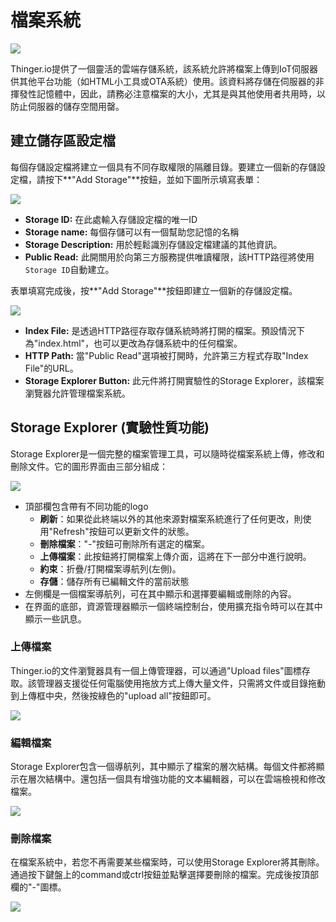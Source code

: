 # 檔案系統

![](https://blobscdn.gitbook.com/v0/b/gitbook-28427.appspot.com/o/assets%2F-LpXqB3J1BMD5s4OpYSg%2F-LumHxzLSZNmgecmD-2Z%2F-LumI6PDjONXhjoNuiZA%2Fimage.png?alt=media&token=5fd94745-c86a-493e-9f38-32f61eedf345)

Thinger.io提供了一個靈活的雲端存儲系統，該系統允許將檔案上傳到IoT伺服器供其他平台功能（如HTML小工具或OTA系統）使用。該資料將存儲在伺服器的非揮發性記憶體中，因此，請務必注意檔案的大小，尤其是與其他使用者共用時，以防止伺服器的儲存空間用罄。

## 建立儲存區設定檔

每個存儲設定檔將建立一個具有不同存取權限的隔離目錄。要建立一個新的存儲設定檔，請按下**"Add Storage"**按鈕，並如下圖所示填寫表單：

![](https://blobscdn.gitbook.com/v0/b/gitbook-28427.appspot.com/o/assets%2F-LpXqB3J1BMD5s4OpYSg%2F-LucqRxhetQ1epw8c0rM%2F-LugYjBTWsAuRiVdLaAK%2Fimage.png?alt=media&token=395f802e-c8f2-467d-8db7-73628d1b34ca)

* **Storage ID:** 在此處輸入存儲設定檔的唯一ID
* **Storage name:** 每個存儲可以有一個幫助您記憶的名稱
* **Storage Description:** 用於輕鬆識別存儲設定檔建議的其他資訊。
* **Public Read:** 此開關用於向第三方服務提供唯讀權限，該HTTP路徑將使用`Storage ID`自動建立。

表單填寫完成後，按**"Add Storage"**按鈕即建立一個新的存儲設定檔。

![](https://blobscdn.gitbook.com/v0/b/gitbook-28427.appspot.com/o/assets%2F-LpXqB3J1BMD5s4OpYSg%2F-LucqRxhetQ1epw8c0rM%2F-LugaRt3C0OAQRYEPjUu%2Fimage.png?alt=media&token=c01e5a95-6d26-4a58-bdee-79edd01be338)

* **Index File:** 是透過HTTP路徑存取存儲系統時將打開的檔案。預設情況下為"index.html"，也可以更改為存儲系統中的任何檔案。
* **HTTP Path:** 當"Public Read"選項被打開時，允許第三方程式存取"Index File"的URL。
* **Storage Explorer Button:** 此元件將打開實驗性的Storage Explorer，該檔案瀏覽器允許管理檔案系統。

## Storage Explorer \(實驗性質功能\)

Storage Explorer是一個完整的檔案管理工具，可以隨時從檔案系統上傳，修改和刪除文件。它的圖形界面由三部分組成：

![](https://blobscdn.gitbook.com/v0/b/gitbook-28427.appspot.com/o/assets%2F-LpXqB3J1BMD5s4OpYSg%2F-LuhR1o724KmtLC5k65J%2F-LumBFh1TC55YoEbfyKQ%2Fimage.png?alt=media&token=ab290ea5-b7fc-47f9-8b76-074b9cd1606b)

* 頂部欄包含帶有不同功能的logo
  * **刷新**：如果從此終端以外的其他來源對檔案系統進行了任何更改，則使用"Refresh"按鈕可以更新文件的狀態。
  * **刪除檔案**："-"按鈕可刪除所有選定的檔案。
  * **上傳檔案**：此按鈕將打開檔案上傳介面，這將在下一部分中進行說明。
  * **約束**：折疊/打開檔案導航列\(左側\)。
  * **存儲**：儲存所有已編輯文件的當前狀態
* 左側欄是一個檔案導航列，可在其中顯示和選擇要編輯或刪除的內容。
* 在界面的底部，資源管理器顯示一個終端控制台，使用擴充指令時可以在其中顯示一些訊息。

### 上傳檔案

Thinger.io的文件瀏覽器具有一個上傳管理器，可以通過"Upload files"圖標存取。該管理器支援從任何電腦使用拖放方式上傳大量文件，只需將文件或目錄拖動到上傳框中央，然後按綠色的"upload all"按鈕即可。

![](https://blobscdn.gitbook.com/v0/b/gitbook-28427.appspot.com/o/assets%2F-LpXqB3J1BMD5s4OpYSg%2F-LugngoLxkMv8Jes9uZR%2F-Lugnrpvsu9Nqv1oYOhi%2Fimage.png?alt=media&token=5aede838-6fd8-4fb2-9548-53d5d76c359e)

### 編輯檔案

Storage Explorer包含一個導航列，其中顯示了檔案的層次結構。每個文件都將顯示在層次結構中。還包括一個具有增強功能的文本編輯器，可以在雲端檢視和修改檔案。

![](https://blobscdn.gitbook.com/v0/b/gitbook-28427.appspot.com/o/assets%2F-LpXqB3J1BMD5s4OpYSg%2F-LugngoLxkMv8Jes9uZR%2F-LugopLGYysSswo2P4VS%2Fimage.png?alt=media&token=ace67590-ec66-4f73-b28e-2284e37cf75e)

### 刪除檔案

在檔案系統中，若您不再需要某些檔案時，可以使用Storage Explorer將其刪除。通過按下鍵盤上的command或ctrl按鈕並點擊選擇要刪除的檔案。完成後按頂部欄的"-"圖標。

![](../.gitbook/assets/image-7.png)


